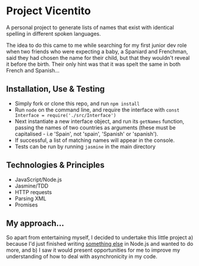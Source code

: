 # Project Vicentito

A personal project to generate lists of names that exist with identical spelling in different spoken languages. 

The idea to do this came to me while searching for my first junior dev role when two friends who were expecting a baby, a Spaniard and Frenchman, said they had chosen the name for their child, but that they wouldn't reveal it before the birth. Their only hint was that it was spelt the same in both French and Spanish...

Installation, Use & Testing
--------

* Simply fork or clone this repo, and run `npm install`
* Run `node` on the command line, and require the interface with `const Interface = require('./src/Interface')`
* Next instantiate a new interface object, and run its `getNames` function, passing the names of two countries as arguments (these must be capitalised - i.e 'Spain', not 'spain', 'Spanish' or 'spanish').
* If successful, a list of matching names will appear in the console.
* Tests can be run by running `jasmine` in the main directory

Technologies & Principles
-----------------------

* JavaScript/Node.js
* Jasmine/TDD
* HTTP requests
* Parsing XML
* Promises

My approach...
-------------

So apart from entertaining myself, I decided to undertake this little project a) because I'd just finished writing [something else](https://github.com/ffasolin/web-browser) in Node.js and wanted to do more, and b) I saw it would present opportunities for me to improve my understanding of how to deal with asynchronicity in my code.

